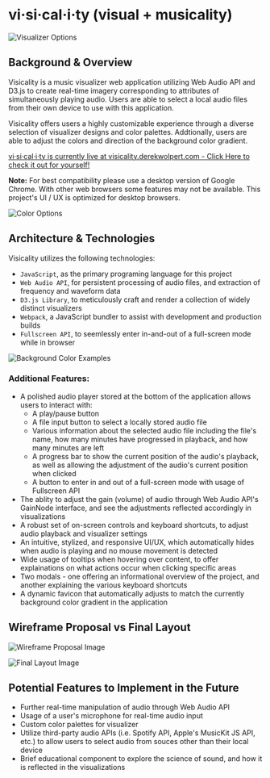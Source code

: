 # vi·si·cal·i·ty (visual + musicality)
![Visualizer Options](demo_pic_1.gif)

## Background & Overview
Visicality is a music visualizer web application utilizing Web Audio API and D3.js to create real-time imagery corresponding to attributes of simultaneously playing audio.  Users are able to select a local audio files from their own device to use with this application.

Visicality offers users a highly customizable experience through a diverse selection of visualizer designs and color palettes.  Addtionally, users are able to adjust the colors and direction of the background color gradient.

<a href="https://visicality.derekwolpert.com" target="_blank">vi·si·cal·i·ty is currently live at visicality.derekwolpert.com - Click Here to check it out for yourself!</a>

**Note:** For best compatibility please use a desktop version of Google Chrome. With other web browsers some features may not be available. This project's UI / UX is optimized for desktop browsers.

![Color Options](demo_pic_2.gif)

## Architecture & Technologies

Visicality utilizes the following technologies:
* `JavaScript`, as the primary programing language for this project
* `Web Audio API`, for persistent processing of audio files, and extraction of frequency and waveform data
* `D3.js Library`, to meticulously craft and render a collection of widely distinct visualizers
* `Webpack`, a JavaScript bundler to assist with development and production builds
* `Fullscreen API`, to seemlessly enter in-and-out of a full-screen mode while in browser

![Background Color Examples](demo_pic_3.gif)

### Additional Features:

* A polished audio player stored at the bottom of the application allows users to interact with:
    * A play/pause button
    * A file input button to select a locally stored audio file
    * Various information about the selected audio file including the file's name, how many minutes have progressed in playback, and how many minutes are left
    * A progress bar to show the current position of the audio's playback, as well as allowing the adjustment of the audio's current position when clicked
    * A button to enter in and out of a full-screen mode with usage of Fullscreen API
* The ablity to adjust the gain (volume) of audio through Web Audio API's GainNode interface, and see the adjustments reflected accordingly in visualizations
* A robust set of on-screen controls and keyboard shortcuts, to adjust audio playback and visualizer settings
* An intuitive, stylized, and responsive UI/UX, which automatically hides when audio is playing and no mouse movement is detected
* Wide usage of tooltips when hovering over content, to offer explainations on what actions occur when clicking specific areas
* Two modals - one offering an informational overview of the project, and another explaining the various keyboard shortcuts
* A dynamic favicon that automatically adjusts to match the currently background color gradient in the application

## Wireframe Proposal vs Final Layout

![Wireframe Proposal Image](wireframe_proposal_image.png)

![Final Layout Image](final_layout_image.png)

## Potential Features to Implement in the Future
* Further real-time manipulation of audio through Web Audio API
* Usage of a user's microphone for real-time audio input
* Custom color palettes for visualizer
* Utilize third-party audio APIs (i.e. Spotify API, Apple's MusicKit JS API, etc.) to allow users to select audio from souces other than their local device
* Brief educational component to explore the science of sound, and how it is reflected in the visualizations